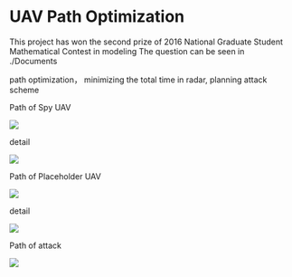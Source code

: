 # UAV Path Optimization
This project has won the second prize of 2016 National Graduate Student Mathematical Contest in modeling
The question can be seen in ./Documents

path optimization， minimizing the total time in radar, planning attack scheme

Path of Spy UAV

![](https://github.com/zhehescarlett/UAV-Path-Optimization/blob/master/pic/pic1.JPG?raw=true)

detail

![](https://github.com/zhehescarlett/UAV-Path-Optimization/blob/master/pic/path1.JPG?raw=true)

Path of Placeholder UAV

![](https://github.com/zhehescarlett/UAV-Path-Optimization/blob/master/pic/pic2.JPG?raw=true)

detail

![](https://github.com/zhehescarlett/UAV-Path-Optimization/blob/master/pic/path2.JPG?raw=true)

Path of attack

![](https://github.com/zhehescarlett/UAV-Path-Optimization/blob/master/pic/pic3.JPG?raw=true)
